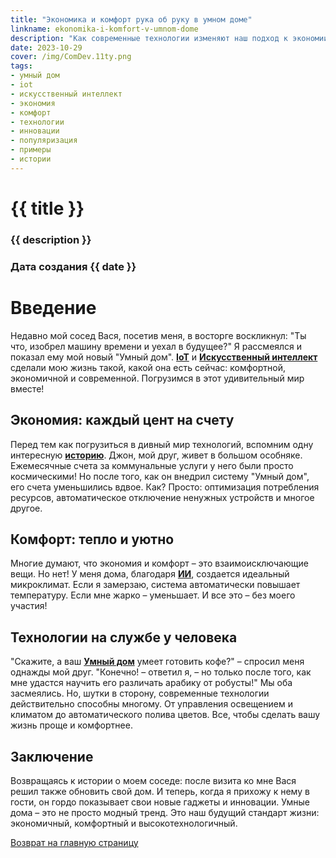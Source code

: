 ```yaml
---
title: "Экономика и комфорт рука об руку в умном доме"
linkname: ekonomika-i-komfort-v-umnom-dome
description: "Как современные технологии изменяют наш подход к экономии и уровню комфорта в доме."
date: 2023-10-29
cover: /img/ComDev.11ty.png
tags: 
- умный дом
- iot
- искусственный интеллект
- экономия
- комфорт
- технологии
- инновации
- популяризация
- примеры
- истории
---
```


# {{ title }}
### {{ description }}
### Дата создания {{ date }}

# Введение

Недавно мой сосед Вася, посетив меня, в восторге воскликнул: "Ты что, изобрел машину времени и уехал в будущее?" Я рассмеялся и показал ему мой новый "Умный дом". **[IoT](/)** и **[Искусственный интеллект](/)** сделали мою жизнь такой, какой она есть сейчас: комфортной, экономичной и современной. Погрузимся в этот удивительный мир вместе!

## Экономия: каждый цент на счету

Перед тем как погрузиться в дивный мир технологий, вспомним одну интересную **[историю](/)**. Джон, мой друг, живет в большом особняке. Ежемесячные счета за коммунальные услуги у него были просто космическими! Но после того, как он внедрил систему "Умный дом", его счета уменьшились вдвое. Как? Просто: оптимизация потребления ресурсов, автоматическое отключение ненужных устройств и многое другое.

## Комфорт: тепло и уютно

Многие думают, что экономия и комфорт – это взаимоисключающие вещи. Но нет! У меня дома, благодаря **[ИИ](/)**, создается идеальный микроклимат. Если я замерзаю, система автоматически повышает температуру. Если мне жарко – уменьшает. И все это – без моего участия!

## Технологии на службе у человека

"Скажите, а ваш **[Умный дом](/)** умеет готовить кофе?" – спросил меня однажды мой друг. "Конечно! – ответил я, – но только после того, как мне удастся научить его различать арабику от робусты!" Мы оба засмеялись. Но, шутки в сторону, современные технологии действительно способны многому. От управления освещением и климатом до автоматического полива цветов. Все, чтобы сделать вашу жизнь проще и комфортнее.

## Заключение

Возвращаясь к истории о моем соседе: после визита ко мне Вася решил также обновить свой дом. И теперь, когда я прихожу к нему в гости, он гордо показывает свои новые гаджеты и инновации. Умные дома – это не просто модный тренд. Это наш будущий стандарт жизни: экономичный, комфортный и высокотехнологичный.

[Возврат на главную страницу](/)